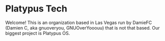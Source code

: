 # Platypus Tech
Welcome! This is an organization based in Las Vegas run by DamieFC (Damien C, aka gnuoveryou, GNUOverYooouu) that is not that based. Our biggest project is Platypus OS.
